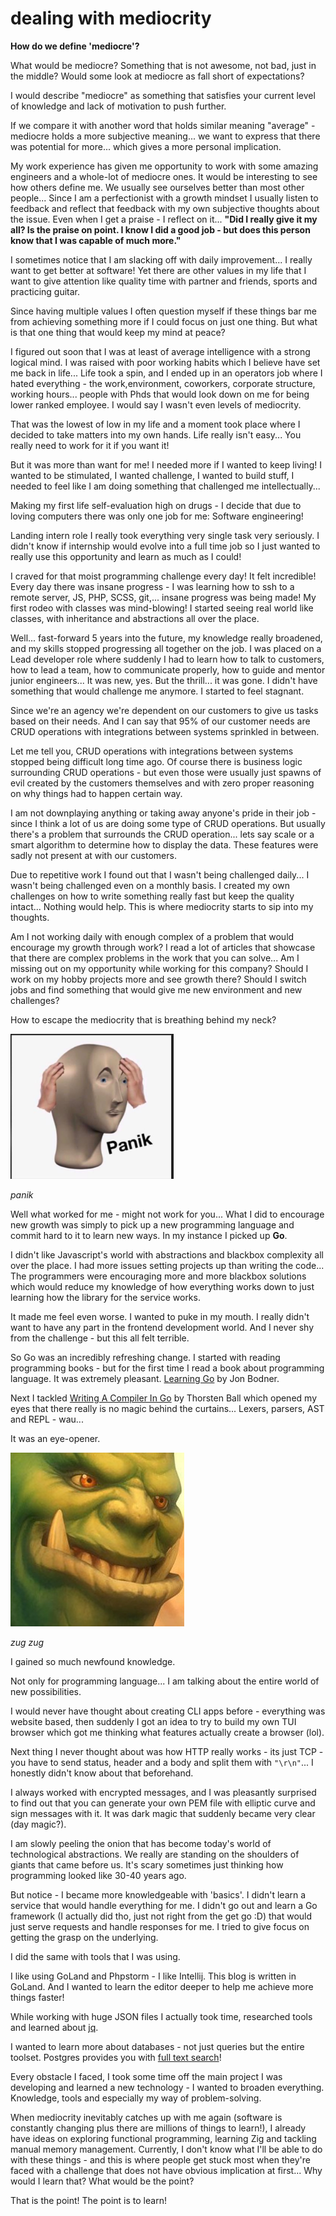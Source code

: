 # dealing with mediocrity

**How do we define 'mediocre'?**

What would be mediocre? Something that is not awesome, not bad, just in the middle? Would some look at mediocre as fall short of expectations?

I would describe "mediocre" as something that satisfies your current level of knowledge and lack of motivation to push further.

If we compare it with another word that holds similar meaning "average" - mediocre holds a more subjective meaning... we want to express that there was potential for more... which gives a more personal implication.

My work experience has given me opportunity to work with some amazing engineers and a whole-lot of mediocre ones. It would be interesting to see how others define me. We usually see ourselves better than most other people... Since I am a perfectionist with a growth mindset I usually listen to feedback and reflect that feedback with my own subjective thoughts about the issue. Even when I get a praise - I reflect on it... __"Did I really give it my all? Is the praise on point. I know I did a good job - but does this person know that I was capable of much more."__

I sometimes notice that I am slacking off with daily improvement... I really want to get better at software! Yet there are other values in my life that I want to give attention like quality time with partner and friends, sports and practicing guitar.

Since having multiple values I often question myself if these things bar me from achieving something more if I could focus on just one thing. But what is that one thing that would keep my mind at peace?

I figured out soon that I was at least of average intelligence with a strong logical mind. I was raised with poor working habits which I believe have set me back in life... Life took a spin, and I ended up in an operators job where I hated everything - the work,environment, coworkers, corporate structure, working hours... people with Phds that would look down on me for being lower ranked employee. I would say I wasn't even levels of mediocrity.

That was the lowest of low in my life and a moment took place where I decided to take matters into my own hands. Life really isn't easy... You really need to work for it if you want it!

But it was more than want for me! I needed more if I wanted to keep living! I wanted to be stimulated, I wanted challenge, I wanted to build stuff, I needed to feel like I am doing something that challenged me intellectually...

Making my first life self-evaluation high on drugs - I decide that due to loving computers there was only one job for me: Software engineering!

Landing intern role I really took everything very single task very seriously. I didn't know if internship would evolve into a full time job so I just wanted to really use this opportunity and learn as much as I could!

I craved for that moist programming challenge every day! It felt incredible! Every day there was insane progress - I was learning how to ssh to a remote server, JS, PHP, SCSS, git,... insane progress was being made! My first rodeo with classes was mind-blowing! I started seeing real world like classes, with inheritance and abstractions all over the place.

Well... fast-forward 5 years into the future, my knowledge really broadened, and my skills stopped progressing all together on the job. I was placed on a Lead developer role where suddenly I had to learn how to talk to customers, how to lead a team, how to communicate properly, how to guide and mentor junior engineers... It was new, yes. But the thrill... it was gone. I didn't have something that would challenge me anymore. I started to feel stagnant.

Since we're an agency we're dependent on our customers to give us tasks based on their needs. And I can say that 95% of our customer needs are CRUD operations with integrations between systems sprinkled in between.

Let me tell you, CRUD operations with integrations between systems stopped being difficult long time ago. Of course there is business logic surrounding CRUD operations - but even those were usually just spawns of evil created by the customers themselves and with zero proper reasoning on why things had to happen certain way.

I am not downplaying anything or taking away anyone's pride in their job - since I think a lot of us are doing some type of CRUD operations. But usually there's a problem that surrounds the CRUD operation... lets say scale or a smart algorithm to determine how to display the data. These features were sadly not present at with our customers.

Due to repetitive work I found out that I wasn't being challenged daily... I wasn't being challenged even on a monthly basis. I created my own challenges on how to write something really fast but keep the quality intact... Nothing would help. This is where mediocrity starts to sip into my thoughts.

Am I not working daily with enough complex of a problem that would encourage my growth through work? I read a lot of articles that showcase that there are complex problems in the work that you can solve... Am I missing out on my opportunity while working for this company? Should I work on my hobby projects more and see growth there? Should I switch jobs and find something that would give me new environment and new challenges?

How to escape the mediocrity that is breathing behind my neck?

![image](/public/assets/panik.png)

_panik_

Well what worked for me - might not work for you... What I did to encourage new growth was simply to pick up a new programming language and commit hard to it to learn new ways. In my instance I picked up **Go**.

I didn't like Javascript's world with abstractions and blackbox complexity all over the place. I had more issues setting projects up than writing the code... The programmers were encouraging more and more blackbox solutions which would reduce my knowledge of how everything works down to just learning how the library for the service works.

It made me feel even worse. I wanted to puke in my mouth. I really didn't want to have any part in the frontend development world. And I never shy from the challenge - but this all felt terrible.

So Go was an incredibly refreshing change. I started with reading programming books - but for the first time I read a book about programming language. It was extremely pleasant. [Learning Go](https://www.oreilly.com/library/view/learning-go/9781492077206/) by Jon Bodner.

Next I tackled [Writing A Compiler In Go](https://compilerbook.com/) by Thorsten Ball which opened my eyes that there really is no magic behind the curtains... Lexers, parsers, AST and REPL - wau...

It was an eye-opener.

![image](/public/assets/zugzug.jpg)

_zug zug_


I gained so much newfound knowledge.

Not only for programming language... I am talking about the entire world of new possibilities.

I would never have thought about creating CLI apps before - everything was website based, then suddenly I got an idea to try to build my own TUI browser which got me thinking what features actually create a browser (lol). 

Next thing I never thought about was how HTTP really works - its just TCP - you have to send status, header and a body and split them with `"\r\n"`... I honestly didn't know about that beforehand.

I always worked with encrypted messages, and I was pleasantly surprised to find out that you can generate your own PEM file with elliptic curve and sign messages with it. It was dark magic that suddenly became very clear (day magic?).

I am slowly peeling the onion that has become today's world of technological abstractions. We really are standing on the shoulders of giants that came before us. It's scary sometimes just thinking how programming looked like 30-40 years ago.

But notice - I became more knowledgeable with 'basics'. I didn't learn a service that would handle everything for me. I didn't go out and learn a Go framework (I actually did tho, just not right from the get go :D) that would just serve requests and handle responses for me. I tried to give focus on getting the grasp on the underlying.

I did the same with tools that I was using.

I like using GoLand and Phpstorm - I like Intellij. This blog is written in GoLand. And I wanted to learn the editor deeper to help me achieve more things faster!

While working with huge JSON files I actually took time, researched tools and learned about [jq](https://jqlang.github.io/jq/).

I wanted to learn more about databases - not just queries but the entire toolset. Postgres provides you with [full text search](https://www.postgresql.org/docs/current/textsearch-intro.html)!

Every obstacle I faced, I took some time off the main project I was developing and learned a new technology - I wanted to broaden everything. Knowledge, tools and especially my way of problem-solving.

When mediocrity inevitably catches up with me again (software is constantly changing plus there are millions of things to learn!), I already have ideas on exploring functional programming, learning Zig and tackling manual memory management. Currently, I don't know what I'll be able to do with these things - and this is where people get stuck most when they're faced with a challenge that does not have obvious implication at first... Why would I learn that? What would be the point?

That is the point! The point is to learn!
